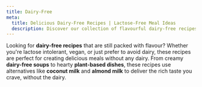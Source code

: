 ```yaml
---
title: Dairy-Free
meta:
  title: Delicious Dairy-Free Recipes | Lactose-Free Meal Ideas
  description: Discover our collection of flavourful dairy-free recipes that don't compromise on taste. Perfect for those with lactose intolerance or milk allergies.
---
```


Looking for **dairy-free recipes** that are still packed with flavour? Whether you're lactose intolerant, vegan, or just prefer to avoid dairy, these recipes are perfect for creating delicious meals without any dairy. From creamy **dairy-free soups** to hearty **plant-based dishes**, these recipes use alternatives like **coconut milk** and **almond milk** to deliver the rich taste you crave, without the dairy.
